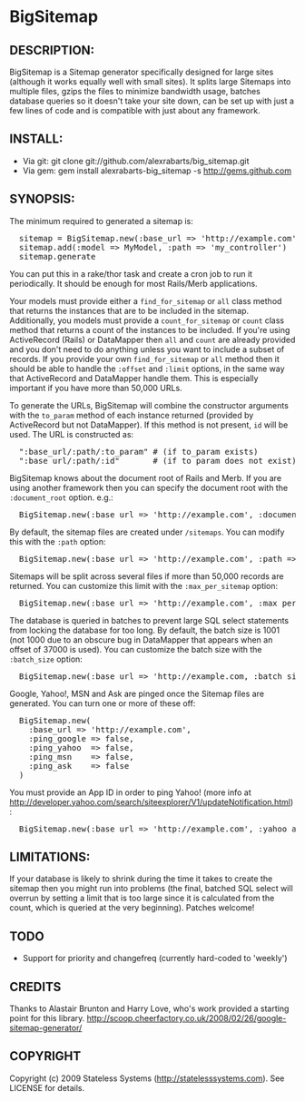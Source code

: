 # BigSitemap

## DESCRIPTION:

BigSitemap is a Sitemap generator specifically designed for large sites (although it works equally well with small sites).  It splits large Sitemaps into multiple files, gzips the files to minimize bandwidth usage, batches database queries so it doesn't take your site down, can be set up with just a few lines of code and is compatible with just about any framework.

## INSTALL:

* Via git: git clone git://github.com/alexrabarts/big_sitemap.git
* Via gem: gem install alexrabarts-big_sitemap -s http://gems.github.com

## SYNOPSIS:

The minimum required to generated a sitemap is:

<pre>
  sitemap = BigSitemap.new(:base_url => 'http://example.com')
  sitemap.add(:model => MyModel, :path => 'my_controller')
  sitemap.generate
</pre>

You can put this in a rake/thor task and create a cron job to run it periodically.  It should be enough for most Rails/Merb applications.

Your models must provide either a <code>find_for_sitemap</code> or <code>all</code> class method that returns the instances that are to be included in the sitemap.  Additionally, you models must provide a <code>count_for_sitemap</code> or <code>count</code> class method that returns a count of the instances to be included.  If you're using ActiveRecord (Rails) or DataMapper then <code>all</code> and <code>count</code> are already provided and you don't need to do anything unless you want to include a subset of records.  If you provide your own <code>find_for_sitemap</code> or <code>all</code> method then it should be able to handle the <code>:offset</code> and <code>:limit</code> options, in the same way that ActiveRecord and DataMapper handle them.  This is especially important if you have more than 50,000 URLs.

To generate the URLs, BigSitemap will combine the constructor arguments with the <code>to_param</code> method of each instance returned (provided by ActiveRecord but not DataMapper).  If this method is not present, <code>id</code> will be used.  The URL is constructed as:

<pre>
  ":base_url/:path/:to_param" # (if to_param exists)
  ":base_url/:path/:id"       # (if to_param does not exist)
</pre>

BigSitemap knows about the document root of Rails and Merb.  If you are using another framework then you can specify the document root with the <code>:document_root</code> option.  e.g.:

<pre>
  BigSitemap.new(:base_url => 'http://example.com', :document_root => "#{FOO_ROOT}/httpdocs")
</pre>

By default, the sitemap files are created under <code>/sitemaps</code>.  You can modify this with the <code>:path</code> option:

<pre>
  BigSitemap.new(:base_url => 'http://example.com', :path => 'google-sitemaps') # places Sitemaps under /google-sitemaps
</pre>

Sitemaps will be split across several files if more than 50,000 records are returned.  You can customize this limit with the <code>:max_per_sitemap</code> option:

<pre>
  BigSitemap.new(:base_url => 'http://example.com', :max_per_sitemap => 1000) # Max of 1000 URLs per Sitemap
</pre>

The database is queried in batches to prevent large SQL select statements from locking the database for too long.  By default, the batch size is 1001 (not 1000 due to an obscure bug in DataMapper that appears when an offset of 37000 is used).  You can customize the batch size with the <code>:batch_size</code> option:

<pre>
  BigSitemap.new(:base_url => 'http://example.com, :batch_size => 5000) # Database is queried in batches of 5,000
</pre>

Google, Yahoo!, MSN and Ask are pinged once the Sitemap files are generated.  You can turn one or more of these off:

<pre>
  BigSitemap.new(
    :base_url => 'http://example.com',
    :ping_google => false,
    :ping_yahoo  => false,
    :ping_msn    => false,
    :ping_ask    => false
  )
</pre>

You must provide an App ID in order to ping Yahoo! (more info at http://developer.yahoo.com/search/siteexplorer/V1/updateNotification.html):

<pre>
  BigSitemap.new(:base_url => 'http://example.com', :yahoo_app_id => 'myYahooAppId') # Yahoo! will now be pinged
</pre>

## LIMITATIONS:

If your database is likely to shrink during the time it takes to create the sitemap then you might run into problems (the final, batched SQL select will overrun by setting a limit that is too large since it is calculated from the count, which is queried at the very beginning).  Patches welcome!

## TODO

* Support for priority and changefreq (currently hard-coded to 'weekly')

## CREDITS

Thanks to Alastair Brunton and Harry Love, who's work provided a starting point for this library.
http://scoop.cheerfactory.co.uk/2008/02/26/google-sitemap-generator/

## COPYRIGHT

Copyright (c) 2009 Stateless Systems (http://statelesssystems.com). See LICENSE for details.
